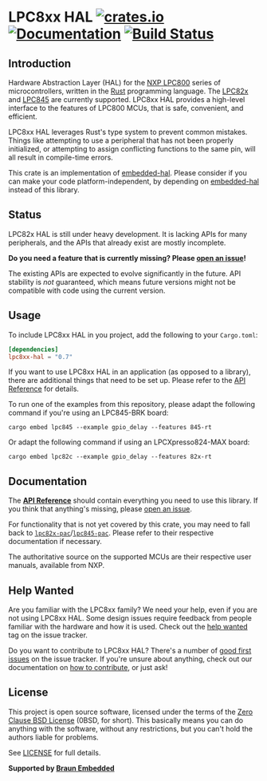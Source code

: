 # LPC8xx HAL [![crates.io](https://img.shields.io/crates/v/lpc8xx-hal.svg)](https://crates.io/crates/lpc8xx-hal) [![Documentation](https://docs.rs/lpc8xx-hal/badge.svg)](https://docs.rs/lpc8xx-hal) [![Build Status](https://travis-ci.com/lpc-rs/lpc8xx-hal.svg?branch=master)](https://travis-ci.com/lpc-rs/lpc8xx-hal)

## Introduction

Hardware Abstraction Layer (HAL) for the [NXP LPC800] series of microcontrollers, written in the [Rust] programming language. The [LPC82x] and [LPC845] are currently supported. LPC8xx HAL provides a high-level interface to the features of LPC800 MCUs, that is safe, convenient, and efficient.

LPC8xx HAL leverages Rust's type system to prevent common mistakes. Things like attempting to use a peripheral that has not been properly initialized, or attempting to assign conflicting functions to the same pin, will all result in compile-time errors.

This crate is an implementation of [embedded-hal]. Please consider if you can make your code platform-independent, by depending on [embedded-hal] instead of this library.

[NXP LPC800]: https://www.nxp.com/products/processors-and-microcontrollers/arm-microcontrollers/general-purpose-mcus/lpc800-cortex-m0-plus-:MC_71785
[LPC82x]: https://www.nxp.com/products/processors-and-microcontrollers/arm-based-processors-and-mcus/lpc-cortex-m-mcus/lpc800-series-cortex-m0-plus-mcus/low-cost-microcontrollers-mcus-based-on-arm-cortex-m0-plus-cores:LPC82X
[LPC845]: https://www.nxp.com/products/processors-and-microcontrollers/arm-based-processors-and-mcus/lpc-cortex-m-mcus/lpc800-series-cortex-m0-plus-mcus/low-cost-microcontrollers-mcus-based-on-arm-cortex-m0-plus-cores:LPC84x
[Rust]: https://www.rust-lang.org/
[embedded-hal]: https://crates.io/crates/embedded-hal


## Status

LPC82x HAL is still under heavy development. It is lacking APIs for many peripherals, and the APIs that already exist are mostly incomplete.

**Do you need a feature that is currently missing? Please [open an issue]!**

The existing APIs are expected to evolve significantly in the future. API stability is *not* guaranteed, which means future versions might not be compatible with code using the current version.


## Usage

To include LPC8xx HAL in you project, add the following to your `Cargo.toml`:

``` toml
[dependencies]
lpc8xx-hal = "0.7"
```

If you want to use LPC8xx HAL in an application (as opposed to a library), there are additional things that need to be set up. Please refer to the [API Reference] for details.

To run one of the examples from this repository, please adapt the following command if you're using an LPC845-BRK board:
```
cargo embed lpc845 --example gpio_delay --features 845-rt
```

Or adapt the following command if using an LPCXpresso824-MAX board:
```
cargo embed lpc82c --example gpio_delay --features 82x-rt
```


## Documentation

The **[API Reference]** should contain everything you need to use this library. If you think that anything's missing, please [open an issue].

For functionality that is not yet covered by this crate, you may need to fall back to [`lpc82x-pac`]/[`lpc845-pac`]. Please refer to their respective documentation if necessary.

The authoritative source on the supported MCUs are their respective user manuals, available from NXP.

[API Reference]: https://docs.rs/lpc8xx-hal
[`lpc82x-pac`]: https://crates.io/crates/lpc82x-pac
[`lpc845-pac`]: https://crates.io/crates/lpc845-pac


## Help Wanted

Are you familiar with the LPC8xx family? We need your help, even if you are not using LPC8xx HAL. Some design issues require feedback from people familiar with the hardware and how it is used. Check out the [help wanted] tag on the issue tracker.

Do you want to contribute to LPC8xx HAL? There's a number of [good first issues] on the issue tracker. If you're unsure about anything, check out our documentation on [how to contribute], or just ask!

[help wanted]: https://github.com/lpc-rs/lpc8xx-hal/issues?q=is%3Aissue+is%3Aopen+label%3A%22help+wanted%22
[good first issues]: https://github.com/lpc-rs/lpc8xx-hal/issues?q=is%3Aissue+is%3Aopen+label%3A%22good+first+issue%22
[how to contribute]: https://github.com/lpc-rs/lpc8xx-hal/blob/master/CONTRIBUTING.md


## License

This project is open source software, licensed under the terms of the [Zero Clause BSD License][] (0BSD, for short). This basically means you can do anything with the software, without any restrictions, but you can't hold the authors liable for problems.

See [LICENSE] for full details.

[Zero Clause BSD License]: https://opensource.org/licenses/FPL-1.0.0
[LICENSE]: https://github.com/lpc-rs/lpc8xx-hal/blob/master/LICENSE


**Supported by [Braun Embedded](https://braun-embedded.com/)**


[open an issue]: https://github.com/lpc-rs/lpc8xx-hal/issues/new
